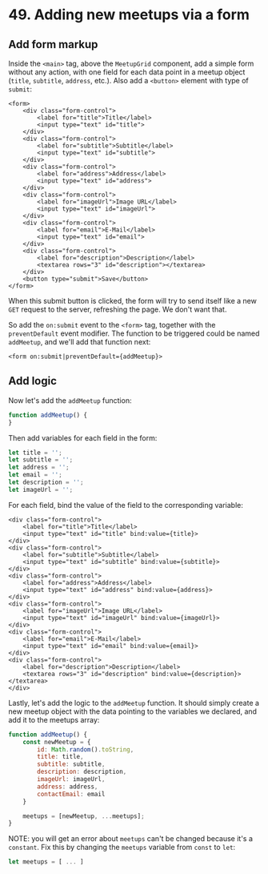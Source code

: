 # 49. Adding new meetups via a form

## Add form markup

Inside the `<main>` tag, above the `MeetupGrid` component, add a simple form without any action, with one field for each data point in a meetup object (`title`, `subtitle`, `address`, etc.).
Also add a `<button>` element with type of `submit`:

```svelte
<form>
    <div class="form-control">
        <label for="title">Title</label>
        <input type="text" id="title">
    </div>
    <div class="form-control">
        <label for="subtitle">Subtitle</label>
        <input type="text" id="subtitle">
    </div>
    <div class="form-control">
        <label for="address">Address</label>
        <input type="text" id="address">
    </div>
    <div class="form-control">
        <label for="imageUrl">Image URL</label>
        <input type="text" id="imageUrl">
    </div>
    <div class="form-control">
        <label for="email">E-Mail</label>
        <input type="text" id="email">
    </div>
    <div class="form-control">
        <label for="description">Description</label>
        <textarea rows="3" id="description"></textarea>
    </div>
    <button type="submit">Save</button>
</form>
```

When this submit button is clicked, the form will try to send itself like a new `GET` request to the server, refreshing the page. We don't want that.

So add the `on:submit` event to the `<form>` tag, together with the `preventDefault` event modifier.
The function to be triggered could be named `addMeetup`, and we'll add that function next:

```svelte
<form on:submit|preventDefault={addMeetup}>
```

## Add logic

Now let's add the `addMeetup` function:

```js
function addMeetup() {
}
```

Then add variables for each field in the form:

```js
let title = '';
let subtitle = '';
let address = '';
let email = '';
let description = '';
let imageUrl = '';
```

For each field, bind the value of the field to the corresponding variable:

```svelte
<div class="form-control">
    <label for="title">Title</label>
    <input type="text" id="title" bind:value={title}>
</div>
<div class="form-control">
    <label for="subtitle">Subtitle</label>
    <input type="text" id="subtitle" bind:value={subtitle}>
</div>
<div class="form-control">
    <label for="address">Address</label>
    <input type="text" id="address" bind:value={address}>
</div>
<div class="form-control">
    <label for="imageUrl">Image URL</label>
    <input type="text" id="imageUrl" bind:value={imageUrl}>
</div>
<div class="form-control">
    <label for="email">E-Mail</label>
    <input type="text" id="email" bind:value={email}>
</div>
<div class="form-control">
    <label for="description">Description</label>
    <textarea rows="3" id="description" bind:value={description}></textarea>
</div>
```

Lastly, let's add the logic to the `addMeetup` function.
It should simply create a new meetup object with the data pointing to the variables we declared, and add it to the meetups array:

```js
function addMeetup() {
    const newMeetup = {
        id: Math.random().toString,
        title: title,
        subtitle: subtitle,
        description: description,
        imageUrl: imageUrl,
        address: address,
        contactEmail: email
    }

    meetups = [newMeetup, ...meetups];
}
```

NOTE: you will get an error about `meetups` can't be changed because it's a `constant`.
Fix this by changing the `meetups` variable from `const` to `let`:

```js
let meetups = [ ... ]
```
